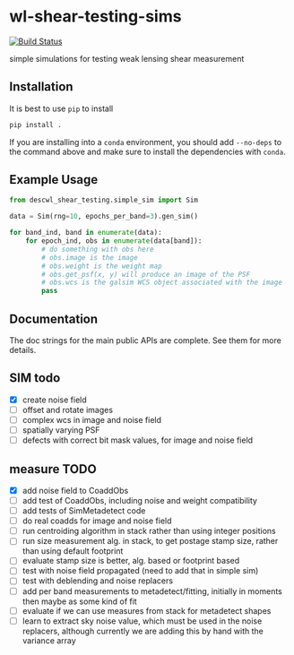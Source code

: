 # wl-shear-testing-sims
[![Build Status](https://travis-ci.com/LSSTDESC/wl-shear-testing-sims.svg?branch=master)](https://travis-ci.com/LSSTDESC/wl-shear-testing-sims)

simple simulations for testing weak lensing shear measurement

## Installation

It is best to use `pip` to install

```bash
pip install .
```

If you are installing into a `conda` environment, you should add `--no-deps` to the 
command above and make sure to install the dependencies with `conda`.

## Example Usage

```python
from descwl_shear_testing.simple_sim import Sim

data = Sim(rng=10, epochs_per_band=3).gen_sim()

for band_ind, band in enumerate(data):
    for epoch_ind, obs in enumerate(data[band]):
        # do something with obs here
        # obs.image is the image
        # obs.weight is the weight map
        # obs.get_psf(x, y) will produce an image of the PSF
        # obs.wcs is the galsim WCS object associated with the image
        pass
```

## Documentation

The doc strings for the main public APIs are complete. See them for more details.

## SIM todo

- [x] create noise field
- [ ] offset and rotate images
- [ ] complex wcs in image and noise field
- [ ] spatially varying PSF
- [ ] defects with correct bit mask values, for image and noise field

## measure TODO

- [x] add noise field to CoaddObs
- [ ] add test of CoaddObs, including noise and weight compatibility
- [ ] add tests of SimMetadetect code
- [ ] do real coadds for image and noise field
- [ ] run centroiding algorithm in stack rather than using integer positions
- [ ] run size measurement alg. in stack, to get postage stamp size, rather than using default footprint
- [ ] evaluate stamp size is better, alg. based or footprint based
- [ ] test with noise field propagated (need to add that in simple sim)
- [ ] test with deblending and noise replacers
- [ ] add per band measurements to metadetect/fitting, initially in moments then maybe as some kind of fit
- [ ] evaluate if we can use measures from stack for metadetect shapes
- [ ] learn to extract sky noise value, which must be used in the noise replacers, although currently we are adding this by hand with the variance array
